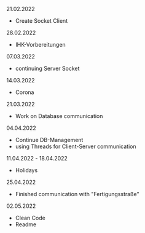 21.02.2022
 - Create Socket Client

28.02.2022
 - IHK-Vorbereitungen

07.03.2022
 - continuing Server Socket

14.03.2022
 - Corona

21.03.2022
- Work on Database communication

04.04.2022
 - Continue DB-Management
 - using Threads for Client-Server communication

11.04.2022 - 18.04.2022  
 - Holidays

25.04.2022
 - Finished communication with "Fertigungsstraße"

02.05.2022
 - Clean Code
 - Readme
